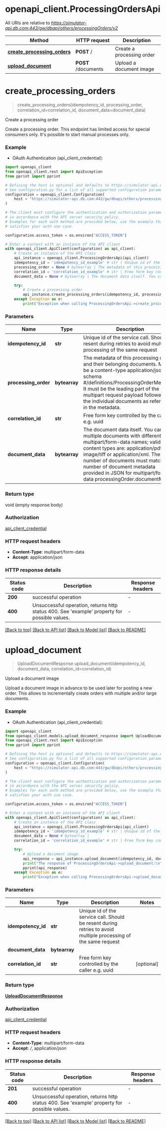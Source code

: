 # openapi_client.ProcessingOrdersApi

All URIs are relative to *https://simulator-api.db.com:443/gw/dbapi/others/processingOrders/v2*

Method | HTTP request | Description
------------- | ------------- | -------------
[**create_processing_orders**](ProcessingOrdersApi.md#create_processing_orders) | **POST** / | Create a processing order
[**upload_document**](ProcessingOrdersApi.md#upload_document) | **POST** /documents | Upload a document image


# **create_processing_orders**
> create_processing_orders(idempotency_id, processing_order, correlation_id=correlation_id, document_data=document_data)

Create a processing order

Create a processing order. This endpoint has limited access for special consumers only. It's possible to start manual processes only.

### Example

* OAuth Authentication (api_client_credential):

```python
import openapi_client
from openapi_client.rest import ApiException
from pprint import pprint

# Defining the host is optional and defaults to https://simulator-api.db.com:443/gw/dbapi/others/processingOrders/v2
# See configuration.py for a list of all supported configuration parameters.
configuration = openapi_client.Configuration(
    host = "https://simulator-api.db.com:443/gw/dbapi/others/processingOrders/v2"
)

# The client must configure the authentication and authorization parameters
# in accordance with the API server security policy.
# Examples for each auth method are provided below, use the example that
# satisfies your auth use case.

configuration.access_token = os.environ["ACCESS_TOKEN"]

# Enter a context with an instance of the API client
with openapi_client.ApiClient(configuration) as api_client:
    # Create an instance of the API class
    api_instance = openapi_client.ProcessingOrdersApi(api_client)
    idempotency_id = 'idempotency_id_example' # str | Unique id of the service call. Should be resent during retries to avoid multiple processing of the same request
    processing_order = None # bytearray | The metadata of this processing order and their belonging documents. Must be a content-type application/json and schema #/definitions/ProcessingOrderMetadata. It must be the leading part of the multipart request payload followed by the individual documents as referenced in the metadata.
    correlation_id = 'correlation_id_example' # str | Free form key controlled by the caller e.g. uuid (optional)
    document_data = None # bytearray | The document data itself. You can send multiple documents with different multipart/form-data names; valid content types are: application/pdf, image/tiff or application/xml. The number of documents must match the number of document metadata provided in JSON for multipart/form-data processingOrder.documentMetas (optional)

    try:
        # Create a processing order
        api_instance.create_processing_orders(idempotency_id, processing_order, correlation_id=correlation_id, document_data=document_data)
    except Exception as e:
        print("Exception when calling ProcessingOrdersApi->create_processing_orders: %s\n" % e)
```



### Parameters


Name | Type | Description  | Notes
------------- | ------------- | ------------- | -------------
 **idempotency_id** | **str**| Unique id of the service call. Should be resent during retries to avoid multiple processing of the same request | 
 **processing_order** | **bytearray**| The metadata of this processing order and their belonging documents. Must be a content-type application/json and schema #/definitions/ProcessingOrderMetadata. It must be the leading part of the multipart request payload followed by the individual documents as referenced in the metadata. | 
 **correlation_id** | **str**| Free form key controlled by the caller e.g. uuid | [optional] 
 **document_data** | **bytearray**| The document data itself. You can send multiple documents with different multipart/form-data names; valid content types are: application/pdf, image/tiff or application/xml. The number of documents must match the number of document metadata provided in JSON for multipart/form-data processingOrder.documentMetas | [optional] 

### Return type

void (empty response body)

### Authorization

[api_client_credential](../README.md#api_client_credential)

### HTTP request headers

 - **Content-Type**: multipart/form-data
 - **Accept**: application/json

### HTTP response details

| Status code | Description | Response headers |
|-------------|-------------|------------------|
**200** | successful operation |  -  |
**400** | Unsuccessful operation, returns http status 400. See &#39;example&#39; property for possible values. |  -  |

[[Back to top]](#) [[Back to API list]](../README.md#documentation-for-api-endpoints) [[Back to Model list]](../README.md#documentation-for-models) [[Back to README]](../README.md)

# **upload_document**
> UploadDocumentResponse upload_document(idempotency_id, document_data, correlation_id=correlation_id)

Upload a document image

Upload a document image in advance to be used later for posting a new order. This allows to incrementally create orders with multiple and/or large documents.

### Example

* OAuth Authentication (api_client_credential):

```python
import openapi_client
from openapi_client.models.upload_document_response import UploadDocumentResponse
from openapi_client.rest import ApiException
from pprint import pprint

# Defining the host is optional and defaults to https://simulator-api.db.com:443/gw/dbapi/others/processingOrders/v2
# See configuration.py for a list of all supported configuration parameters.
configuration = openapi_client.Configuration(
    host = "https://simulator-api.db.com:443/gw/dbapi/others/processingOrders/v2"
)

# The client must configure the authentication and authorization parameters
# in accordance with the API server security policy.
# Examples for each auth method are provided below, use the example that
# satisfies your auth use case.

configuration.access_token = os.environ["ACCESS_TOKEN"]

# Enter a context with an instance of the API client
with openapi_client.ApiClient(configuration) as api_client:
    # Create an instance of the API class
    api_instance = openapi_client.ProcessingOrdersApi(api_client)
    idempotency_id = 'idempotency_id_example' # str | Unique id of the service call. Should be resent during retries to avoid multiple processing of the same request
    document_data = None # bytearray | 
    correlation_id = 'correlation_id_example' # str | Free form key controlled by the caller e.g. uuid (optional)

    try:
        # Upload a document image
        api_response = api_instance.upload_document(idempotency_id, document_data, correlation_id=correlation_id)
        print("The response of ProcessingOrdersApi->upload_document:\n")
        pprint(api_response)
    except Exception as e:
        print("Exception when calling ProcessingOrdersApi->upload_document: %s\n" % e)
```



### Parameters


Name | Type | Description  | Notes
------------- | ------------- | ------------- | -------------
 **idempotency_id** | **str**| Unique id of the service call. Should be resent during retries to avoid multiple processing of the same request | 
 **document_data** | **bytearray**|  | 
 **correlation_id** | **str**| Free form key controlled by the caller e.g. uuid | [optional] 

### Return type

[**UploadDocumentResponse**](UploadDocumentResponse.md)

### Authorization

[api_client_credential](../README.md#api_client_credential)

### HTTP request headers

 - **Content-Type**: multipart/form-data
 - **Accept**: */*, application/json

### HTTP response details

| Status code | Description | Response headers |
|-------------|-------------|------------------|
**201** | successful operation |  -  |
**400** | Unsuccessful operation, returns http status 400. See &#39;example&#39; property for possible values. |  -  |

[[Back to top]](#) [[Back to API list]](../README.md#documentation-for-api-endpoints) [[Back to Model list]](../README.md#documentation-for-models) [[Back to README]](../README.md)

